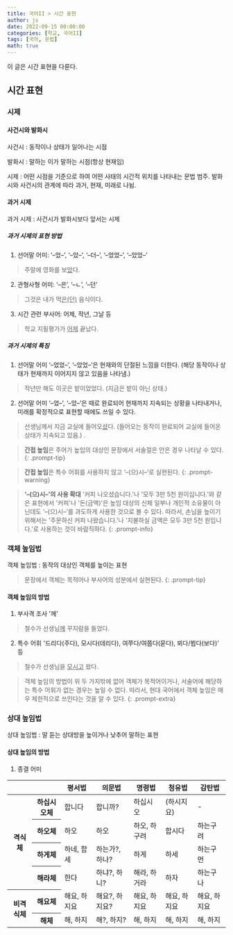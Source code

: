 ```yaml
---
title: 국어II > 시간 표현
author: js
date: 2022-09-15 00:00:00
categories: [학교, 국어II]
tags: [국어, 문법]
math: true
---
```


이 글은 시간 표현을 다룬다.


## 시간 표현

### 시제

#### 사건시와 발화시

사건시
: 동작이나 상태가 일어나는 시점

발화시
: 말하는 이가 말하는 시점(항상 현재임)

시제
: 어떤 시점을 기준으로 하여 어떤 사태의 시간적 위치를 나타내는 문법 범주. 발화시와 사건시의 관계에 따라 과거, 현재, 미래로 나뉨.


#### 과거 시제
과거 시제
: 사건시가 발화시보다 앞서는 시제

##### 과거 시제의 표현 방법
1. 선어말 어미: ‘–었–’, ‘–았–’, ‘–더–’, ‘–었었–’, ‘–았었–’
> 주말에 영화를 보<u>았</u>다.
2. 관형사형 어미: ‘–은’, ‘–ㄴ’, ‘–던’
> 그것은 내가 먹<u>은(던)</u> 음식이다.
3. 시간 관련 부사어: 어제, 작년, 그날 등
> 학교 지필평가가 <u>어제</u> 끝났다.

##### 과거 시제의 특징

1. 선어말 어미 ‘–었었–’, ‘–았었–’은 현재와의 단절된 느낌을 더한다. (해당 동작이나 상태가 현재까지 이어지지 않고 있음을 나타냄.)
> 작년만 해도 이곳은 밭이었었다. (지금은 밭이 아닌 상태.)
2. 선어말 어미 ‘–었–’, ‘–았–’은 때로 완료되어 현재까지 지속되는 상황을 나타내거나, 미래를 확정적으로 표현할 때에도 쓰일 수 있다.
> 선생님께서 지금 교실에 들어오<u>셨</u>다. (들어오는 동작이 완료되어 교실에 들어온 상태가 지속되고 있음.)
> .

> **간접 높임**은 주어가 높임의 대상인 문장에서 서술절은 안은 경우 나타날 수 있다.
{: .prompt-tip}

> **간접 높임**은 특수 어휘를 사용하지 않고 ‘–(으)시–’로 실현된다.
{: .prompt-warning}

> **‘–(으)시–’의 사용 확대**
> '커피 나오셨습니다.'나 '모두 3만 5천 원이십니다.'와 같은 표현에서 '커피'나 '돈(금액)'은 높임 대상의 신체 일부나 개인적 소유물이 아닌데도 ‘–(으)시–’를 과도하게 사용한 것으로 볼 수 있다. 따라서, 손님을 높이기 위해서는 '주문하신 커피 나왔습니다.'나 '지불하실 금액은 모두 3만 5천 원입니다.'로 사용하는 것이 바람직하다.
{: .prompt-info}

### 객체 높임법

객체 높임법
: 동작의 대상인 객체를 높이는 표현

> 문장에서 객체는 목적어나 부사어의 성분에서 실현된다.
{: .prompt-tip}


#### 객체 높임의 방법

1. 부사격 조사 '께'
> 철수가 선생님<u>께</u> 꾸지람을 들었다.
2. 특수 어휘 '드리다(주다), 모시다(데리다), 여쭈다/여쭙다(묻다), 뵈다/뵙다(보다)' 등
> 철수가 선생님을 <u>모시고</u> 왔다.

> 객체 높임의 방법이 위 두 가지밖에 없어 객체가 목적어이거나, 서술어에 해당하는 특수 어휘가 없는 경우는 높일 수 없다. 따라서, 현대 국어에서 객체 높임은 매우 제한적으로 쓰인다는 것을 알 수 있다.
{: .prompt-extra}

### 상대 높임법

상대 높임법
: 말 듣는 상대방을 높이거나 낮추어 말하는 표현

#### 상대 높임의 방법

1. 종결 어미

<table>
	<thead>
		<tr>
			<th colspan=2></th>
			<th>평서법</th>
			<th>의문법</th>
			<th>명령법</th>
			<th>청유법</th>
			<th>감탄법</th>
		</tr>
	</thead>
	<tr>
		<th rowspan=4>격식체</th>
		<th>하십시오체</th>
		<td>합니다</td>
		<td>합니까?</td>
		<td>하십시오</td>
		<td>(하시지요)</td>
		<td>-</td>
	</tr>
	<tr>
		<th>하오체</th>
		<td>하오</td>
		<td>하오</td>
		<td>하오, 하구려</td>
		<td>합시다</td>
		<td>하는구려</td>
	</tr>
	<tr>
		<th>하게체</th>
		<td>하네, 함세</td>
		<td>하는가?, 하나?</td>
		<td>하게</td>
		<td>하세</td>
		<td>하는구먼</td>
	</tr>
	<tr>
		<th>해라체</th>
		<td>한다</td>
		<td>하냐?, 하니?</td>
		<td>해라, 하거라</td>
		<td>하자</td>
		<td>하는구나</td>
	</tr>
	<tr>
		<th rowspan=2>비격식체</th>
		<th>해요체</th>
		<td>해요, 하지요</td>
		<td>해요?, 하지요?</td>
		<td>해요, 하지요</td>
		<td>해요, 하지요</td>
		<td>해요, 하지요</td>
	</tr>
	<tr>
		<th>해체</th>
		<td>해, 하지</td>
		<td>해?, 하지?</td>
		<td>해, 하지</td>
		<td>해, 하지</td>
		<td>해, 하지</td>
	</tr>
</table>


